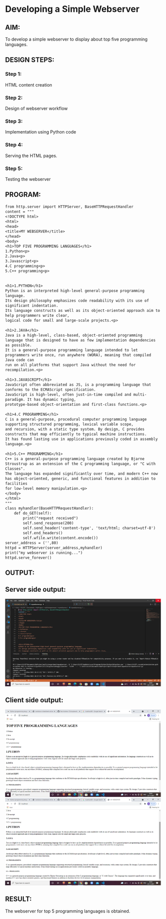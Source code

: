 # Developing a Simple Webserver
## AIM:
To develop a simple webserver to display about top five programming languages.

## DESIGN STEPS:
### Step 1: 
HTML content creation
### Step 2:
Design of webserver workflow
### Step 3:
Implementation using Python code
### Step 4:
Serving the HTML pages.
### Step 5:
Testing the webserver

## PROGRAM:
```
from http.server import HTTPServer, BaseHTTPRequestHandler
content = """
<!DOCTYPE html>
<html>
<head>
<title>MY WEBSERVER</title>
</head>
<body>
<h1>TOP FIVE PROGRAMMING LANGUAGES</h1> 
1.Python<p>
2.Java<p>
3.Javascript<p>
4.C programming<p>
5.C++ programming<p>


<h1>1.PYTHON</h1>
Python is an interpreted high-level general-purpose programming language.
Its design philosophy emphasizes code readability with its use of significant indentation. 
Its language constructs as well as its object-oriented approach aim to help programmers write clear,
logical code for small and large-scale projects.<p>

<h1>2.JAVA</h1>
Java is a high-level, class-based, object-oriented programming language that is designed to have as few implementation dependencies as possible.
It is a general-purpose programming language intended to let programmers write once, run anywhere (WORA), meaning that compiled Java code can 
run on all platforms that support Java without the need for recompilation.<p>

<h1>3.JAVASCRIPT</h1>
JavaScript often abbreviated as JS, is a programming language that conforms to the ECMAScript specification.
JavaScript is high-level, often just-in-time compiled and multi-paradigm. It has dynamic typing, 
prototype-based object-orientation and first-class functions.<p>

<h1>4.C PROGRAMMING</h1>
C is a general-purpose, procedural computer programming language supporting structured programming, lexical variable scope,
and recursion, with a static type system. By design, C provides constructs that map efficiently to typical machine instructions.
It has found lasting use in applications previously coded in assembly language.<p>

<h1>5.C++ PROGRAMMING</h1>
C++ is a general-purpose programming language created by Bjarne Stroustrup as an extension of the C programming language, or "C with Classes".
The language has expanded significantly over time, and modern C++ now has object-oriented, generic, and functional features in addition to facilities 
for low-level memory manipulation.<p>
</body>
</html>
"""
class myhandler(BaseHTTPRequestHandler):
    def do_GET(self):
        print("request received")
        self.send_response(200)
        self.send_header('content-type', 'text/html; charset=utf-8')
        self.end_headers()
        self.wfile.write(content.encode())
server_address = ('',80)
httpd = HTTPServer(server_address,myhandler)
print("my webserver is running...")
httpd.serve_forever()
```


## OUTPUT:

## Server side output:
![output 1](./images/output1.png)

## Client side output:
![output 2](./images/output2.png)
![output 3](./images/output3.png)

## RESULT:
The webserver for top 5 programming languages is obtained.